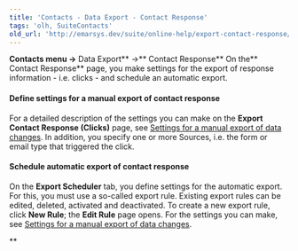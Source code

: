 ```yaml
---
title: 'Contacts - Data Export - Contact Response'
tags: 'olh, SuiteContacts'
old_url: 'http://emarsys.dev/suite/online-help/export-contact-response/'
---
```


**Contacts menu ->** Data Export** ->** Contact Response** On the** Contact Response** page, you make settings for the export of response information - i.e. clicks - and schedule an automatic export.

#### Define settings for a manual export of contact response

 For a detailed description of the settings you can make on the **Export Contact Response (Clicks)** page, see [Settings for a manual export of data changes](/olh/export-data-changes.md "Contacts â&#128;&#147; Data Export â&#128;&#147; Data Changes"). In addition, you specify one or more Sources, i.e. the form or email type that triggered the click.

#### Schedule automatic export of contact response

 On the **Export Scheduler** tab, you define settings for the automatic export. For this, you must use a so-called export rule. Existing export rules can be edited, deleted, activated and deactivated. To create a new export rule, click **New Rule**; the **Edit Rule** page opens. For the settings you can make, see [Settings for a manual export of data changes](/olh/export-data-changes.md "Contacts â&#128;&#147; Data Export â&#128;&#147; Data Changes").

**